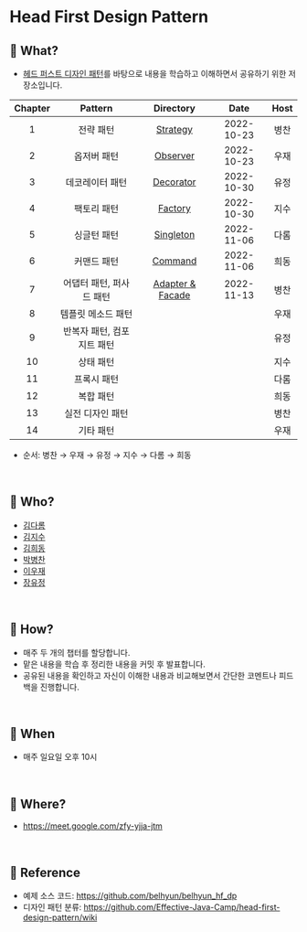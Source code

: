 # Head First Design Pattern

## 📕 What?
- [헤드 퍼스트 디자인 패턴](https://product.kyobobook.co.kr/detail/S000001810483)를 바탕으로 내용을 학습하고 이해하면서 공유하기 위한 저장소입니다.

| Chapter |     Pattern    |              Directory               |    Date    | Host |
|:-------:|:--------------:|:------------------------------------:|:----------:|:----:|
|    1    |      전략 패턴     |        [Strategy](./Strategy)        | 2022-10-23 |  병찬  |
|    2    |     옵저버 패턴     |        [Observer](./Observer)        | 2022-10-23 |  우재  |
|    3    |    데코레이터 패턴    |       [Decorator](./Decorator)       | 2022-10-30 |  유정  |
|    4    |     팩토리 패턴     |         [Factory](./Factory)         | 2022-10-30 |  지수  |
|    5    |     싱글턴 패턴     |       [Singleton](./Singleton)       | 2022-11-06 |  다롬  |
|    6    |     커맨드 패턴     |         [Command](./Command)         | 2022-11-06 |  희동  |
|    7    | 어댑터 패턴, 퍼사드 패턴 | [Adapter & Facade](./Adapter_Facade) | 2022-11-13 |  병찬  |
|    8    |   템플릿 메소드 패턴   |                                      |            |  우재  |
|    9    | 반복자 패턴, 컴포지트 패턴 |                                      |            |  유정  |
|   10    |      상태 패턴     |                                      |            |  지수  |
|   11    |     프록시 패턴     |                                      |            |  다롬  |
|   12    |      복합 패턴     |                                      |            |  희동  |
|   13    |    실전 디자인 패턴   |                                      |            |  병찬  |
|   14    |     기타 패턴      |                                      |            |  우재  |
- 순서: 병찬 → 우재 → 유정 → 지수 → 다롬 → 희동

<br>

## 📗 Who?
- [김다롬](https://github.com/vo0a)
- [김지수](https://github.com/SooKim1110)
- [김희동](https://github.com/ruthetum)
- [박병찬](https://github.com/qkrqudcks7)
- [이우재](https://github.com/kmswlee)
- [장유정](https://github.com/rachel5004)

<br>

## 📘 How?
- 매주 두 개의 챕터를 할당합니다.
- 맡은 내용을 학습 후 정리한 내용을 커밋 후 발표합니다.
- 공유된 내용을 확인하고 자신이 이해한 내용과 비교해보면서 간단한 코멘트나 피드백을 진행합니다.

<br>

## 📙 When
- 매주 일요일 오후 10시

<br>

## 📒 Where?
- https://meet.google.com/zfy-yjja-jtm

<br>

## 🧷 Reference
- 예제 소스 코드: https://github.com/belhyun/belhyun_hf_dp
- 디자인 패턴 분류: https://github.com/Effective-Java-Camp/head-first-design-pattern/wiki
